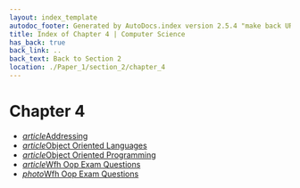 ```yaml
---
layout: index_template
autodoc_footer: Generated by AutoDocs.index version 2.5.4 "make back URLs relative" ⓒ Starwort, 2020
title: Index of Chapter 4 | Computer Science
has_back: true
back_link: ..
back_text: Back to Section 2
location: ./Paper_1/section_2/chapter_4
---
```


# **Chapter 4**

- <a href='./addressing.html'><i title='MD file' class="material-icons">article</i>Addressing</a>
- <a href='./object_oriented_languages.html'><i title='MD file' class="material-icons">article</i>Object Oriented Languages</a>
- <a href='./object_oriented_programming.html'><i title='MD file' class="material-icons">article</i>Object Oriented Programming</a>
- <a href='./wfh_oop_exam_questions.html'><i title='MD file' class="material-icons">article</i>Wfh Oop Exam Questions</a>
- <a href='./wfh_oop_exam_questions.png'><i title='PNG file' class="material-icons">photo</i>Wfh Oop Exam Questions</a>
